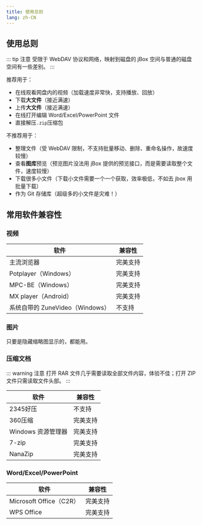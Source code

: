 ```yaml
---
title: 使用总则
lang: zh-CN
---
```


## 使用总则

::: tip 注意
受限于 WebDAV 协议和网络，映射到磁盘的 jBox 空间与普通的磁盘空间有一些差别。
:::

推荐用于： 
- 在线观看网盘内的视频（加载速度非常快，支持播放、回放）
- 下载**大文件**（接近满速）
- 上传**大文件**（接近满速）
- 在线打开编辑 Word/Excel/PowerPoint 文件
- 直接解压`.zip`压缩包

不推荐用于：
- 整理文件（受 WebDAV 限制，不支持批量移动、删除、重命名操作，故速度较慢）
- 查看**图库**预览（预览图片没法用 jBox 提供的预览接口，而是需要读取整个文件，速度较慢）
- 下载很多小文件（下载小文件需要一个一个获取，效率极低，不如去 jbox 用批量下载）
- 作为 Git 存储库（超级多的小文件是灾难！）

## 常用软件兼容性
### 视频

软件     | 兼容性
-------- | -----
主流浏览器 | 完美支持
Potplayer（Windows） | 完美支持
MPC-BE（Windows） | 完美支持
MX player（Android） | 完美支持
系统自带的 ZuneVideo（Windows） | 不支持

### 图片

只要是隐藏缩略图显示的，都能用。

### 压缩文档

::: warning 注意
打开 RAR 文件几乎需要读取全部文件内容，体验不佳；打开 ZIP 文件只需读取文件头部。
:::

软件     | 兼容性
-------- | -----
2345好压 | 不支持
360压缩 | 完美支持
Windows 资源管理器 | 完美支持
7-zip | 完美支持
NanaZip | 完美支持

### Word/Excel/PowerPoint

软件     | 兼容性
-------- | -----
Microsoft Office（C2R） | 完美支持
WPS Office | 完美支持
